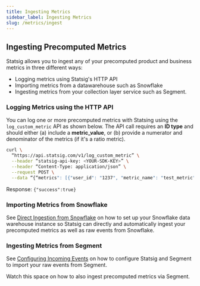 ```yaml
---
title: Ingesting Metrics
sidebar_label: Ingesting Metrics
slug: /metrics/ingest
---
```


## Ingesting Precomputed Metrics

Statsig allows you to ingest any of your precomputed product and business metrics in three different ways:
- Logging metrics using Statsig's HTTP API
- Importing metrics from a datawarehouse such as Snowflake
- Ingesting metrics from your collection layer service such as Segment. 

### Logging Metrics using the HTTP API
You can log one or more precomputed metrics with Statsing using the `log_custom_metric` API as shown below. The API call requires an **ID type** and should either (a) include a **metric_value**, or (b) provide a numerator and denominator of the metrics (if it's a ratio metric). 

```bash
curl \
  “https://api.statsig.com/v1/log_custom_metric” \
  --header “statsig-api-key: <YOUR-SDK-KEY>” \
  --header “Content-Type: application/json” \
  --request POST \
  --data “{“metrics": [{"user_id": "1237", "metric_name": "test_metric", "id_type": "user_id", "metric_value": 90}, {"user_id": "4568", "metric_name": "ratio", "id_type": "stable_id", "numerator": 3, "denominator": 15}]}”
 ```
 
 Response:
`{"success":true}`

### Importing Metrics from Snowflake

See [Direct Ingestion from Snowflake](/integrations/snowflake#direct-ingestion-from-snowflake) on how to set up your Snowflake data warehouse instance so Statsig can directly and automatically ingest your precomputed metrics as well as raw events from Snowflake.

### Ingesting Metrics from Segment

See [Configuring Incoming Events](/integrations/data-connectors/segment#configuring-incoming-events) on how to configure Statsig and Segment to import your raw events from Segment. 

Watch this space on how to also ingest precomputed metrics via Segment.


